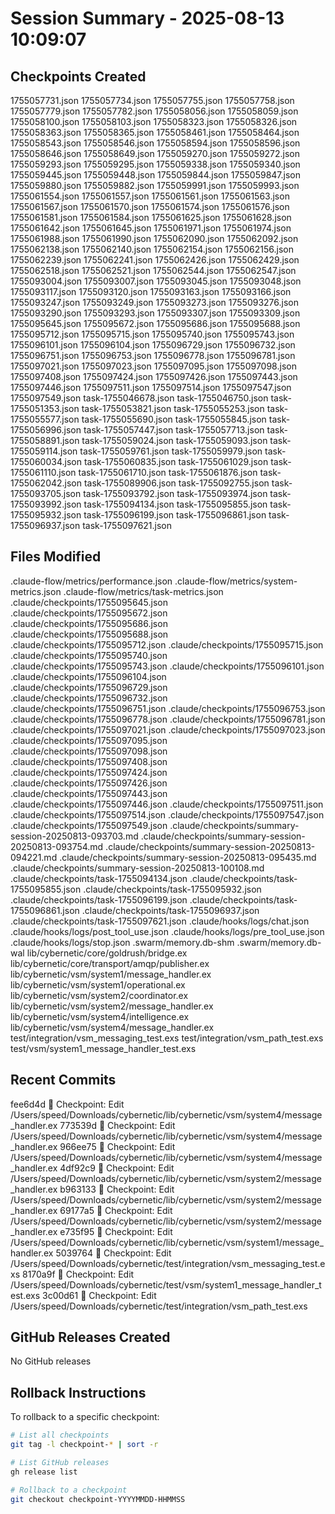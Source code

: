# Session Summary - 2025-08-13 10:09:07

## Checkpoints Created
1755057731.json
1755057734.json
1755057755.json
1755057758.json
1755057779.json
1755057782.json
1755058056.json
1755058059.json
1755058100.json
1755058103.json
1755058323.json
1755058326.json
1755058363.json
1755058365.json
1755058461.json
1755058464.json
1755058543.json
1755058546.json
1755058594.json
1755058596.json
1755058646.json
1755058649.json
1755059270.json
1755059272.json
1755059293.json
1755059295.json
1755059338.json
1755059340.json
1755059445.json
1755059448.json
1755059844.json
1755059847.json
1755059880.json
1755059882.json
1755059991.json
1755059993.json
1755061554.json
1755061557.json
1755061561.json
1755061563.json
1755061567.json
1755061570.json
1755061574.json
1755061576.json
1755061581.json
1755061584.json
1755061625.json
1755061628.json
1755061642.json
1755061645.json
1755061971.json
1755061974.json
1755061988.json
1755061990.json
1755062090.json
1755062092.json
1755062138.json
1755062140.json
1755062154.json
1755062156.json
1755062239.json
1755062241.json
1755062426.json
1755062429.json
1755062518.json
1755062521.json
1755062544.json
1755062547.json
1755093004.json
1755093007.json
1755093045.json
1755093048.json
1755093117.json
1755093120.json
1755093163.json
1755093166.json
1755093247.json
1755093249.json
1755093273.json
1755093276.json
1755093290.json
1755093293.json
1755093307.json
1755093309.json
1755095645.json
1755095672.json
1755095686.json
1755095688.json
1755095712.json
1755095715.json
1755095740.json
1755095743.json
1755096101.json
1755096104.json
1755096729.json
1755096732.json
1755096751.json
1755096753.json
1755096778.json
1755096781.json
1755097021.json
1755097023.json
1755097095.json
1755097098.json
1755097408.json
1755097424.json
1755097426.json
1755097443.json
1755097446.json
1755097511.json
1755097514.json
1755097547.json
1755097549.json
task-1755046678.json
task-1755046750.json
task-1755051353.json
task-1755053821.json
task-1755055253.json
task-1755055577.json
task-1755055690.json
task-1755055845.json
task-1755056996.json
task-1755057447.json
task-1755057713.json
task-1755058891.json
task-1755059024.json
task-1755059093.json
task-1755059114.json
task-1755059761.json
task-1755059979.json
task-1755060034.json
task-1755060835.json
task-1755061029.json
task-1755061110.json
task-1755061710.json
task-1755061876.json
task-1755062042.json
task-1755089906.json
task-1755092755.json
task-1755093705.json
task-1755093792.json
task-1755093974.json
task-1755093992.json
task-1755094134.json
task-1755095855.json
task-1755095932.json
task-1755096199.json
task-1755096861.json
task-1755096937.json
task-1755097621.json

## Files Modified
.claude-flow/metrics/performance.json
.claude-flow/metrics/system-metrics.json
.claude-flow/metrics/task-metrics.json
.claude/checkpoints/1755095645.json
.claude/checkpoints/1755095672.json
.claude/checkpoints/1755095686.json
.claude/checkpoints/1755095688.json
.claude/checkpoints/1755095712.json
.claude/checkpoints/1755095715.json
.claude/checkpoints/1755095740.json
.claude/checkpoints/1755095743.json
.claude/checkpoints/1755096101.json
.claude/checkpoints/1755096104.json
.claude/checkpoints/1755096729.json
.claude/checkpoints/1755096732.json
.claude/checkpoints/1755096751.json
.claude/checkpoints/1755096753.json
.claude/checkpoints/1755096778.json
.claude/checkpoints/1755096781.json
.claude/checkpoints/1755097021.json
.claude/checkpoints/1755097023.json
.claude/checkpoints/1755097095.json
.claude/checkpoints/1755097098.json
.claude/checkpoints/1755097408.json
.claude/checkpoints/1755097424.json
.claude/checkpoints/1755097426.json
.claude/checkpoints/1755097443.json
.claude/checkpoints/1755097446.json
.claude/checkpoints/1755097511.json
.claude/checkpoints/1755097514.json
.claude/checkpoints/1755097547.json
.claude/checkpoints/1755097549.json
.claude/checkpoints/summary-session-20250813-093703.md
.claude/checkpoints/summary-session-20250813-093754.md
.claude/checkpoints/summary-session-20250813-094221.md
.claude/checkpoints/summary-session-20250813-095435.md
.claude/checkpoints/summary-session-20250813-100108.md
.claude/checkpoints/task-1755094134.json
.claude/checkpoints/task-1755095855.json
.claude/checkpoints/task-1755095932.json
.claude/checkpoints/task-1755096199.json
.claude/checkpoints/task-1755096861.json
.claude/checkpoints/task-1755096937.json
.claude/checkpoints/task-1755097621.json
.claude/hooks/logs/chat.json
.claude/hooks/logs/post_tool_use.json
.claude/hooks/logs/pre_tool_use.json
.claude/hooks/logs/stop.json
.swarm/memory.db-shm
.swarm/memory.db-wal
lib/cybernetic/core/goldrush/bridge.ex
lib/cybernetic/core/transport/amqp/publisher.ex
lib/cybernetic/vsm/system1/message_handler.ex
lib/cybernetic/vsm/system1/operational.ex
lib/cybernetic/vsm/system2/coordinator.ex
lib/cybernetic/vsm/system2/message_handler.ex
lib/cybernetic/vsm/system4/intelligence.ex
lib/cybernetic/vsm/system4/message_handler.ex
test/integration/vsm_messaging_test.exs
test/integration/vsm_path_test.exs
test/vsm/system1_message_handler_test.exs

## Recent Commits
fee6d4d 🔖 Checkpoint: Edit /Users/speed/Downloads/cybernetic/lib/cybernetic/vsm/system4/message_handler.ex
773539d 🔖 Checkpoint: Edit /Users/speed/Downloads/cybernetic/lib/cybernetic/vsm/system4/message_handler.ex
966ee75 🔖 Checkpoint: Edit /Users/speed/Downloads/cybernetic/lib/cybernetic/vsm/system4/message_handler.ex
4df92c9 🔖 Checkpoint: Edit /Users/speed/Downloads/cybernetic/lib/cybernetic/vsm/system2/message_handler.ex
b963133 🔖 Checkpoint: Edit /Users/speed/Downloads/cybernetic/lib/cybernetic/vsm/system2/message_handler.ex
69177a5 🔖 Checkpoint: Edit /Users/speed/Downloads/cybernetic/lib/cybernetic/vsm/system2/message_handler.ex
e735f95 🔖 Checkpoint: Edit /Users/speed/Downloads/cybernetic/lib/cybernetic/vsm/system1/message_handler.ex
5039764 🔖 Checkpoint: Edit /Users/speed/Downloads/cybernetic/test/integration/vsm_messaging_test.exs
8170a9f 🔖 Checkpoint: Edit /Users/speed/Downloads/cybernetic/test/vsm/system1_message_handler_test.exs
3c00d61 🔖 Checkpoint: Edit /Users/speed/Downloads/cybernetic/test/integration/vsm_path_test.exs

## GitHub Releases Created
No GitHub releases

## Rollback Instructions
To rollback to a specific checkpoint:
```bash
# List all checkpoints
git tag -l checkpoint-* | sort -r

# List GitHub releases
gh release list

# Rollback to a checkpoint
git checkout checkpoint-YYYYMMDD-HHMMSS
```
